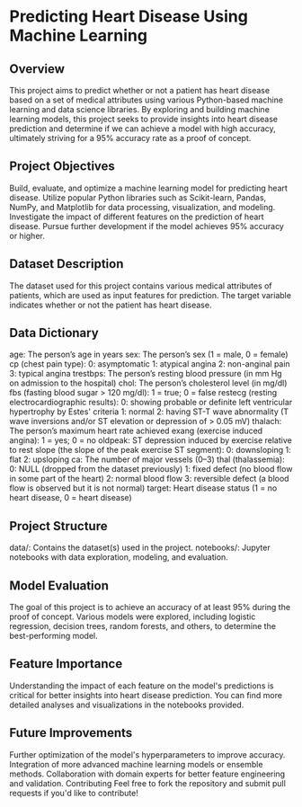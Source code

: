# Predicting Heart Disease Using Machine Learning

## Overview
This project aims to predict whether or not a patient has heart disease based on a set of medical attributes using various Python-based machine learning and data science libraries. By exploring and building machine learning models, this project seeks to provide insights into heart disease prediction and determine if we can achieve a model with high accuracy, ultimately striving for a 95% accuracy rate as a proof of concept.

## Project Objectives
Build, evaluate, and optimize a machine learning model for predicting heart disease.
Utilize popular Python libraries such as Scikit-learn, Pandas, NumPy, and Matplotlib for data processing, visualization, and modeling.
Investigate the impact of different features on the prediction of heart disease.
Pursue further development if the model achieves 95% accuracy or higher.

## Dataset Description
The dataset used for this project contains various medical attributes of patients, which are used as input features for prediction. The target variable indicates whether or not the patient has heart disease.

## Data Dictionary
age: The person’s age in years
sex: The person’s sex (1 = male, 0 = female)
cp (chest pain type):
0: asymptomatic
1: atypical angina
2: non-anginal pain
3: typical angina
trestbps: The person’s resting blood pressure (in mm Hg on admission to the hospital)
chol: The person’s cholesterol level (in mg/dl)
fbs (fasting blood sugar > 120 mg/dl): 1 = true; 0 = false
restecg (resting electrocardiographic results):
0: showing probable or definite left ventricular hypertrophy by Estes' criteria
1: normal
2: having ST-T wave abnormality (T wave inversions and/or ST elevation or depression of > 0.05 mV)
thalach: The person’s maximum heart rate achieved
exang (exercise induced angina): 1 = yes; 0 = no
oldpeak: ST depression induced by exercise relative to rest
slope (the slope of the peak exercise ST segment):
0: downsloping
1: flat
2: upsloping
ca: The number of major vessels (0–3)
thal (thalassemia):
0: NULL (dropped from the dataset previously)
1: fixed defect (no blood flow in some part of the heart)
2: normal blood flow
3: reversible defect (a blood flow is observed but it is not normal)
target: Heart disease status (1 = no heart disease, 0 = heart disease)


## Project Structure
data/: Contains the dataset(s) used in the project.
notebooks/: Jupyter notebooks with data exploration, modeling, and evaluation.

## Model Evaluation
The goal of this project is to achieve an accuracy of at least 95% during the proof of concept. Various models were explored, including logistic regression, decision trees, random forests, and others, to determine the best-performing model.

## Feature Importance
Understanding the impact of each feature on the model's predictions is critical for better insights into heart disease prediction. You can find more detailed analyses and visualizations in the notebooks provided.

## Future Improvements
Further optimization of the model's hyperparameters to improve accuracy.
Integration of more advanced machine learning models or ensemble methods.
Collaboration with domain experts for better feature engineering and validation.
Contributing
Feel free to fork the repository and submit pull requests if you'd like to contribute!
